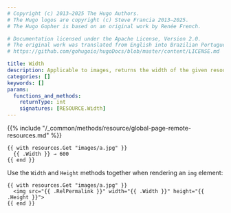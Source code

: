```yaml
---
# Copyright (c) 2013–2025 The Hugo Authors.
# The Hugo logos are copyright (c) Steve Francia 2013–2025.
# The Hugo Gopher is based on an original work by Renée French.

# Documentation licensed under the Apache License, Version 2.0.
# The original work was translated from English into Brazilian Portuguese.
# https://github.com/gohugoio/hugoDocs/blob/master/content/LICENSE.md

title: Width
description: Applicable to images, returns the width of the given resource.
categories: []
keywords: []
params:
  functions_and_methods:
    returnType: int
    signatures: [RESOURCE.Width]
---
```


{{% include "/_common/methods/resource/global-page-remote-resources.md" %}}

```go-html-template
{{ with resources.Get "images/a.jpg" }}
  {{ .Width }} → 600
{{ end }}
```

Use the `Width` and `Height` methods together when rendering an `img` element:

```go-html-template
{{ with resources.Get "images/a.jpg" }}
  <img src="{{ .RelPermalink }}" width="{{ .Width }}" height="{{ .Height }}">
{{ end }}
```
